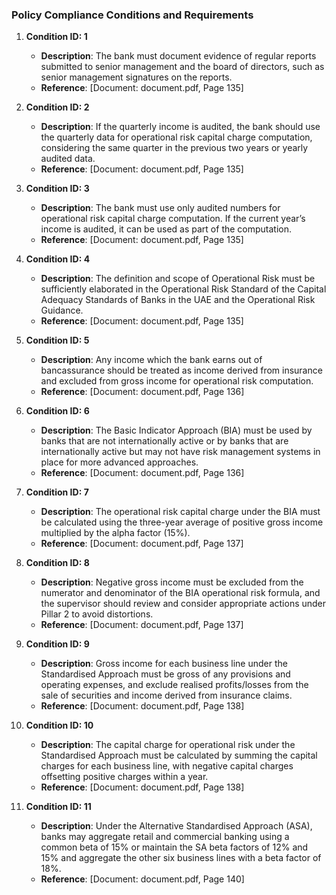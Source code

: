 ### Policy Compliance Conditions and Requirements

1. **Condition ID: 1**
   - **Description**: The bank must document evidence of regular reports submitted to senior management and the board of directors, such as senior management signatures on the reports.
   - **Reference**: [Document: document.pdf, Page 135]

2. **Condition ID: 2**
   - **Description**: If the quarterly income is audited, the bank should use the quarterly data for operational risk capital charge computation, considering the same quarter in the previous two years or yearly audited data.
   - **Reference**: [Document: document.pdf, Page 135]

3. **Condition ID: 3**
   - **Description**: The bank must use only audited numbers for operational risk capital charge computation. If the current year’s income is audited, it can be used as part of the computation.
   - **Reference**: [Document: document.pdf, Page 135]

4. **Condition ID: 4**
   - **Description**: The definition and scope of Operational Risk must be sufficiently elaborated in the Operational Risk Standard of the Capital Adequacy Standards of Banks in the UAE and the Operational Risk Guidance.
   - **Reference**: [Document: document.pdf, Page 135]

5. **Condition ID: 5**
   - **Description**: Any income which the bank earns out of bancassurance should be treated as income derived from insurance and excluded from gross income for operational risk computation.
   - **Reference**: [Document: document.pdf, Page 136]

6. **Condition ID: 6**
   - **Description**: The Basic Indicator Approach (BIA) must be used by banks that are not internationally active or by banks that are internationally active but may not have risk management systems in place for more advanced approaches.
   - **Reference**: [Document: document.pdf, Page 136]

7. **Condition ID: 7**
   - **Description**: The operational risk capital charge under the BIA must be calculated using the three-year average of positive gross income multiplied by the alpha factor (15%).
   - **Reference**: [Document: document.pdf, Page 137]

8. **Condition ID: 8**
   - **Description**: Negative gross income must be excluded from the numerator and denominator of the BIA operational risk formula, and the supervisor should review and consider appropriate actions under Pillar 2 to avoid distortions.
   - **Reference**: [Document: document.pdf, Page 137]

9. **Condition ID: 9**
   - **Description**: Gross income for each business line under the Standardised Approach must be gross of any provisions and operating expenses, and exclude realised profits/losses from the sale of securities and income derived from insurance claims.
   - **Reference**: [Document: document.pdf, Page 138]

10. **Condition ID: 10**
    - **Description**: The capital charge for operational risk under the Standardised Approach must be calculated by summing the capital charges for each business line, with negative capital charges offsetting positive charges within a year.
    - **Reference**: [Document: document.pdf, Page 138]

11. **Condition ID: 11**
    - **Description**: Under the Alternative Standardised Approach (ASA), banks may aggregate retail and commercial banking using a common beta of 15% or maintain the SA beta factors of 12% and 15% and aggregate the other six business lines with a beta factor of 18%.
    - **Reference**: [Document: document.pdf, Page 140]
